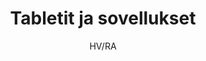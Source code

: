 ---
title: "Tabletit ja sovellukset"

tags:
  - laitteen-kaytto


author: HV/RA

link: http://hs.fi
---